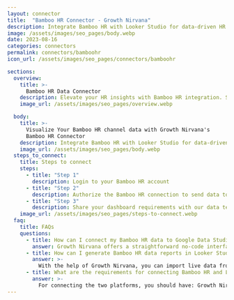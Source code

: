 ```yaml
---
layout: connector
title:  "Bamboo HR Connector - Growth Nirvana"
description: Integrate Bamboo HR with Looker Studio for data-driven HR analytics that shape your people strategies.
image: /assets/images/seo_pages/body.webp
date: 2023-08-16
categories: connectors
permalink: connectors/bamboohr
icon_url: /assets/images/seo_pages/connectors/bamboohr

sections:
  overview:
    title: >-
      Bamboo HR Data Connector
    description: Elevate your HR insights with Bamboo HR integration. Seamlessly merge employee data from Bamboo HR with Looker Studio's analytical capabilities, unlocking a comprehensive view of workforce trends and insights that drive operational excellence.
    image_url: /assets/images/seo_pages/overview.webp

  body:
    title: >-
      Visualize Your Bamboo HR channel data with Growth Nirvana's
      Bamboo HR Connector
    description: Integrate Bamboo HR with Looker Studio for data-driven HR analytics that shape your people strategies.
    image_url: /assets/images/seo_pages/body.webp
  steps_to_connect:
    title: Steps to connect
    steps:
      - title: "Step 1"
        description: Login to your Bamboo HR account
      - title: "Step 2"
        description: Authorize the Bamboo HR connection to send data to Growth Nirvana
      - title: "Step 3"
        description: Share your dashboard requirements with our data team. We will build the report for you.
    image_url: /assets/images/seo_pages/steps-to-connect.webp
  faq:
    title: FAQs
    questions:
      - title: How can I connect my Bamboo HR data to Google Data Studio/Looker Studio?
        answer: Growth Nirvana offers a straightforward no-code interface to connect to Bamboo HR data sources.
      - title: How can I generate Bamboo HR data reports in Looker Studio?
        answer: >-
          With the help of Growth Nirvana, you can import live data from Bamboo HR into Looker Studio. These data can be viewed in charts, tables, and dashboards to generate branded reports that can be shared instantly.
      - title: What are the requirements for connecting Bamboo HR and Looker Studio?
        answer: >-
          For connecting the two platforms, you should have: Growth Nirvana Account and Bamboo HR Ads Account
---
```

